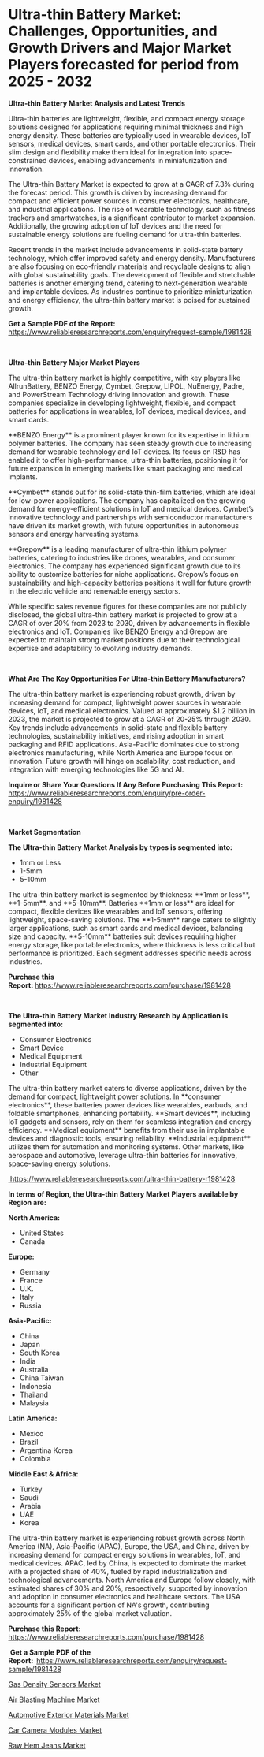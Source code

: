 <p><h1>Ultra-thin Battery Market: Challenges, Opportunities, and Growth Drivers and Major Market Players forecasted for period from 2025 - 2032</h1></p><p><strong>Ultra-thin Battery Market Analysis and Latest Trends</strong></p>
<p><p>Ultra-thin batteries are lightweight, flexible, and compact energy storage solutions designed for applications requiring minimal thickness and high energy density. These batteries are typically used in wearable devices, IoT sensors, medical devices, smart cards, and other portable electronics. Their slim design and flexibility make them ideal for integration into space-constrained devices, enabling advancements in miniaturization and innovation.</p><p>The Ultra-thin Battery Market is expected to grow at a CAGR of 7.3% during the forecast period. This growth is driven by increasing demand for compact and efficient power sources in consumer electronics, healthcare, and industrial applications. The rise of wearable technology, such as fitness trackers and smartwatches, is a significant contributor to market expansion. Additionally, the growing adoption of IoT devices and the need for sustainable energy solutions are fueling demand for ultra-thin batteries.</p><p>Recent trends in the market include advancements in solid-state battery technology, which offer improved safety and energy density. Manufacturers are also focusing on eco-friendly materials and recyclable designs to align with global sustainability goals. The development of flexible and stretchable batteries is another emerging trend, catering to next-generation wearable and implantable devices. As industries continue to prioritize miniaturization and energy efficiency, the ultra-thin battery market is poised for sustained growth.</p></p>
<p><strong>Get a Sample PDF of the Report:&nbsp;</strong> <a href="https://www.reliableresearchreports.com/enquiry/request-sample/1981428?utm_campaign=12&utm_medium=2&utm_source=Github&utm_content=ia&utm_term=24012025&utm_id=ultra-thin-battery">https://www.reliableresearchreports.com/enquiry/request-sample/1981428</a></p>
<p>&nbsp;</p>
<p><strong>Ultra-thin Battery Major Market Players</strong></p>
<p><p>The ultra-thin battery market is highly competitive, with key players like AllrunBattery, BENZO Energy, Cymbet, Grepow, LIPOL, NuEnergy, Padre, and PowerStream Technology driving innovation and growth. These companies specialize in developing lightweight, flexible, and compact batteries for applications in wearables, IoT devices, medical devices, and smart cards.</p><p>**BENZO Energy** is a prominent player known for its expertise in lithium polymer batteries. The company has seen steady growth due to increasing demand for wearable technology and IoT devices. Its focus on R&D has enabled it to offer high-performance, ultra-thin batteries, positioning it for future expansion in emerging markets like smart packaging and medical implants.</p><p>**Cymbet** stands out for its solid-state thin-film batteries, which are ideal for low-power applications. The company has capitalized on the growing demand for energy-efficient solutions in IoT and medical devices. Cymbet’s innovative technology and partnerships with semiconductor manufacturers have driven its market growth, with future opportunities in autonomous sensors and energy harvesting systems.</p><p>**Grepow** is a leading manufacturer of ultra-thin lithium polymer batteries, catering to industries like drones, wearables, and consumer electronics. The company has experienced significant growth due to its ability to customize batteries for niche applications. Grepow’s focus on sustainability and high-capacity batteries positions it well for future growth in the electric vehicle and renewable energy sectors.</p><p>While specific sales revenue figures for these companies are not publicly disclosed, the global ultra-thin battery market is projected to grow at a CAGR of over 20% from 2023 to 2030, driven by advancements in flexible electronics and IoT. Companies like BENZO Energy and Grepow are expected to maintain strong market positions due to their technological expertise and adaptability to evolving industry demands.</p></p>
<p>&nbsp;</p>
<p><strong>What Are The Key Opportunities For Ultra-thin Battery Manufacturers?</strong></p>
<p><p>The ultra-thin battery market is experiencing robust growth, driven by increasing demand for compact, lightweight power sources in wearable devices, IoT, and medical electronics. Valued at approximately $1.2 billion in 2023, the market is projected to grow at a CAGR of 20-25% through 2030. Key trends include advancements in solid-state and flexible battery technologies, sustainability initiatives, and rising adoption in smart packaging and RFID applications. Asia-Pacific dominates due to strong electronics manufacturing, while North America and Europe focus on innovation. Future growth will hinge on scalability, cost reduction, and integration with emerging technologies like 5G and AI.</p></p>
<p><strong>Inquire or Share Your Questions If Any Before Purchasing This Report:</strong> <a href="https://www.reliableresearchreports.com/enquiry/pre-order-enquiry/1981428?utm_campaign=12&utm_medium=2&utm_source=Github&utm_content=ia&utm_term=24012025&utm_id=ultra-thin-battery">https://www.reliableresearchreports.com/enquiry/pre-order-enquiry/1981428</a></p>
<p>&nbsp;</p>
<p><strong>Market Segmentation</strong></p>
<p><strong>The Ultra-thin Battery Market Analysis by types is segmented into:</strong></p>
<p><ul><li>1mm or Less</li><li>1-5mm</li><li>5-10mm</li></ul></p>
<p><p>The ultra-thin battery market is segmented by thickness: **1mm or less**, **1-5mm**, and **5-10mm**. Batteries **1mm or less** are ideal for compact, flexible devices like wearables and IoT sensors, offering lightweight, space-saving solutions. The **1-5mm** range caters to slightly larger applications, such as smart cards and medical devices, balancing size and capacity. **5-10mm** batteries suit devices requiring higher energy storage, like portable electronics, where thickness is less critical but performance is prioritized. Each segment addresses specific needs across industries.</p></p>
<p><strong>Purchase this Report:&nbsp;</strong><a href="https://www.reliableresearchreports.com/purchase/1981428?utm_campaign=12&utm_medium=2&utm_source=Github&utm_content=ia&utm_term=24012025&utm_id=ultra-thin-battery">https://www.reliableresearchreports.com/purchase/1981428</a></p>
<p>&nbsp;</p>
<p><strong>The Ultra-thin Battery Market Industry Research by Application is segmented into:</strong></p>
<p><ul><li>Consumer Electronics</li><li>Smart Device</li><li>Medical Equipment</li><li>Industrial Equipment</li><li>Other</li></ul></p>
<p><p>The ultra-thin battery market caters to diverse applications, driven by the demand for compact, lightweight power solutions. In **consumer electronics**, these batteries power devices like wearables, earbuds, and foldable smartphones, enhancing portability. **Smart devices**, including IoT gadgets and sensors, rely on them for seamless integration and energy efficiency. **Medical equipment** benefits from their use in implantable devices and diagnostic tools, ensuring reliability. **Industrial equipment** utilizes them for automation and monitoring systems. Other markets, like aerospace and automotive, leverage ultra-thin batteries for innovative, space-saving energy solutions.</p></p>
<p><a href="https://www.reliableresearchreports.com/ultra-thin-battery-r1981428?utm_campaign=12&utm_medium=2&utm_source=Github&utm_content=ia&utm_term=24012025&utm_id=ultra-thin-battery">&nbsp;https://www.reliableresearchreports.com/ultra-thin-battery-r1981428</a></p>
<p><strong>In terms of Region, the Ultra-thin Battery Market Players available by Region are:</strong></p>
<p>
    <p> <strong> North America: </strong>
        <ul>
            <li>United States</li>
            <li>Canada</li>
        </ul>
        </p> 
    <p> <strong> Europe: </strong>
        <ul>
            <li>Germany</li>
            <li>France</li>
            <li>U.K.</li>
            <li>Italy</li>
            <li>Russia</li>
        </ul>
        </p> 
    <p> <strong> Asia-Pacific: </strong>
        <ul>
            <li>China</li>
            <li>Japan</li>
            <li>South Korea</li>
            <li>India</li>
            <li>Australia</li>
            <li>China Taiwan</li>
            <li>Indonesia</li>
            <li>Thailand</li>
            <li>Malaysia</li>
        </ul>
        </p> 
    <p> <strong> Latin America: </strong>
        <ul>
            <li>Mexico</li>
            <li>Brazil</li>
            <li>Argentina Korea</li>
            <li>Colombia</li>
        </ul>
        </p> 
    <p> <strong> Middle East & Africa: </strong>
        <ul>
            <li>Turkey</li>
            <li>Saudi</li>
            <li>Arabia</li>
            <li>UAE</li>
            <li>Korea</li>
        </ul>
    </p>
    </p>
<p><p>The ultra-thin battery market is experiencing robust growth across North America (NA), Asia-Pacific (APAC), Europe, the USA, and China, driven by increasing demand for compact energy solutions in wearables, IoT, and medical devices. APAC, led by China, is expected to dominate the market with a projected share of 40%, fueled by rapid industrialization and technological advancements. North America and Europe follow closely, with estimated shares of 30% and 20%, respectively, supported by innovation and adoption in consumer electronics and healthcare sectors. The USA accounts for a significant portion of NA's growth, contributing approximately 25% of the global market valuation.</p></p>
<p><strong>Purchase this Report: </strong><a href="https://www.reliableresearchreports.com/purchase/1981428?utm_campaign=12&utm_medium=2&utm_source=Github&utm_content=ia&utm_term=24012025&utm_id=ultra-thin-battery">https://www.reliableresearchreports.com/purchase/1981428</a></p>
<p>&nbsp;<strong>Get a Sample PDF of the Report:&nbsp;&nbsp;</strong><a href="https://www.reliableresearchreports.com/enquiry/request-sample/1981428?utm_campaign=12&utm_medium=2&utm_source=Github&utm_content=ia&utm_term=24012025&utm_id=ultra-thin-battery">https://www.reliableresearchreports.com/enquiry/request-sample/1981428</a></p>
<p><strong></strong></p>
<p><p><a href="https://www.linkedin.com/pulse/discovering-gas-density-sensorsmarkets-types-applications-rr50f?utm_campaign=12&utm_medium=2&utm_source=Github&utm_content=ia&utm_term=24012025&utm_id=ultra-thin-battery">Gas Density Sensors Market</a></p><p><a href="https://www.linkedin.com/pulse/air-blasting-machine-market-analysis-report-forecasts-84stc?utm_campaign=12&utm_medium=2&utm_source=Github&utm_content=ia&utm_term=24012025&utm_id=ultra-thin-battery">Air Blasting Machine Market</a></p><p><a href="https://github.com/GenaGaines34/Market-Research-Report-List-1/blob/main/automotive-exterior-materials-market.md?utm_campaign=12&utm_medium=2&utm_source=Github&utm_content=ia&utm_term=24012025&utm_id=ultra-thin-battery">Automotive Exterior Materials Market</a></p><p><a href="https://github.com/seanmcma708/Market-Research-Report-List-1/blob/main/car-camera-modules-market.md?utm_campaign=12&utm_medium=2&utm_source=Github&utm_content=ia&utm_term=24012025&utm_id=ultra-thin-battery">Car Camera Modules Market</a></p><p><a href="https://www.linkedin.com/pulse/raw-hem-jeans-market-size-striking-cagr-148-from-2025-2032-3cwue?utm_campaign=12&utm_medium=2&utm_source=Github&utm_content=ia&utm_term=24012025&utm_id=ultra-thin-battery">Raw Hem Jeans Market</a></p></p>